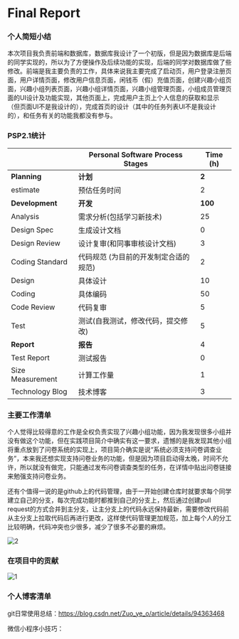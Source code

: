 # Final Report

### 个人简短小结



​	本次项目我负责前端和数据库，数据库我设计了一个初版，但是因为数据库是后端的同学实现的，所以为了方便操作及后续功能的实现，后端的同学对数据库做了些修改。前端是我主要负责的工作，具体来说我主要完成了启动页，用户登录注册页面，用户详情页面，修改用户信息页面，闲钱币（假）充值页面，创建兴趣小组页面，兴趣小组列表页面，兴趣小组详情页面，兴趣小组管理页面，小组成员管理页面的UI设计及功能实现，其他页面上，完成用户主页上个人信息的获取和显示（但页面UI不是我设计的），完成首页的设计（其中的任务列表UI不是我设计的），和任务有关的功能我都没有参与。



### PSP2.1统计

|                  | Personal Software Process Stages      | Time (h) |
| ---------------- | ------------------------------------- | -------- |
| **Planning**     | **计划**                              | **2**    |
| estimate         | 预估任务时间                          | 2        |
| **Development**  | **开发**                              | **100**  |
| Analysis         | 需求分析(包括学习新技术)              | 25       |
| Design Spec      | 生成设计文档                          | 0        |
| Design Review    | 设计复审(和同事审核设计文档)          | 3        |
| Coding Standard  | 代码规范 (为目前的开发制定合适的规范) | 2        |
| Design           | 具体设计                              | 10       |
| Coding           | 具体编码                              | 50       |
| Code Review      | 代码复审                              | 5        |
| Test             | 测试(自我测试，修改代码，提交修改)    | 5        |
| **Report**       | **报告**                              | 4        |
| Test Report      | 测试报告                              | 0        |
| Size Measurement | 计算工作量                            | 1        |
| Technology Blog  | 技术博客                              | 3        |

### 主要工作清单



​	个人觉得比较得意的工作是全权负责实现了兴趣小组功能，因为我发现很多小组并没有做这个功能，但在实践项目简介中确实有这一要求，遗憾的是我发现其他小组将重点放到了问卷系统的实现上，项目简介确实是说“系统必须支持问卷调查业务”，本来我还想实现支持问卷业务的功能，但是因为项目启动得太晚，时间不允许，所以就没有做完，只能通过发布问卷调查类型的任务，在详情中贴出问卷链接来勉强支持问卷业务。

​	还有个值得一说的是github上的代码管理，由于一开始创建仓库时就要求每个同学建立自己的分支，每次完成功能时都推到自己的分支上，然后通过创建pull request的方式合并到主分支，让主分支上的代码永远保持最新，需要修改代码前从主分支上拉取代码后再进行更改，这样使代码管理更加规范，加上每个人的分工比较明确，代码冲突也少很多，减少了很多不必要的麻烦。

![2](https://raw.githubusercontent.com/Zhanggen-sysu/Software-Analysis-Design-Homework/master/FinalReport/2.jpg)

### 在项目中的贡献



![1](https://raw.githubusercontent.com/Zhanggen-sysu/Software-Analysis-Design-Homework/master/FinalReport/1.png)

### 个人博客清单



git日常使用总结：<https://blog.csdn.net/Zuo_ye_o/article/details/94363468>

微信小程序小技巧：